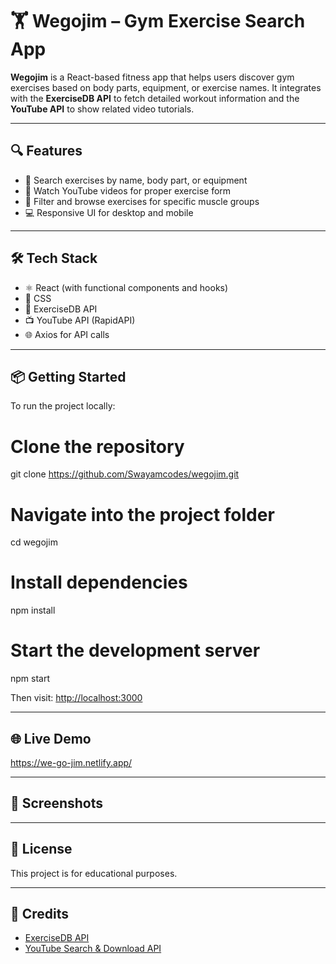 
# 🏋️ Wegojim – Gym Exercise Search App

**Wegojim** is a React-based fitness app that helps users discover gym exercises based on body parts, equipment, or exercise names. It integrates with the **ExerciseDB API** to fetch detailed workout information and the **YouTube API** to show related video tutorials.

---

## 🔍 Features

- 🔎 Search exercises by name, body part, or equipment
- 🎥 Watch YouTube videos for proper exercise form
- 🧠 Filter and browse exercises for specific muscle groups
- 💻 Responsive UI for desktop and mobile

---

## 🛠️ Tech Stack

- ⚛️ React (with functional components and hooks)
- 🎨 CSS
- 📡 ExerciseDB API
- 📺 YouTube API (RapidAPI)
- 🌐 Axios for API calls

---

## 📦 Getting Started

To run the project locally:


# Clone the repository
git clone https://github.com/Swayamcodes/wegojim.git

# Navigate into the project folder
cd wegojim

# Install dependencies
npm install

# Start the development server
npm start


Then visit: [http://localhost:3000](http://localhost:3000)

---

## 🌐 Live Demo

https://we-go-jim.netlify.app/

---

## 📸 Screenshots



---

## 📄 License

This project is for educational purposes.

---

## 🙌 Credits

* [ExerciseDB API](https://rapidapi.com/justin-WFnsXH_t6/api/exercisedb)
* [YouTube Search & Download API](https://rapidapi.com/h0p3rwe/api/youtube-search-and-download)


